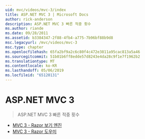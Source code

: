 ```yaml
---
uid: mvc/videos/mvc-3/index
title: ASP.NET MVC 3 | Microsoft Docs
author: rick-anderson
description: ASP.NET MVC 3 빠른 적중 횟수
ms.author: riande
ms.date: 09/28/2011
ms.assetid: b3384347-2f88-4fb4-a775-7b96bf88b9d8
msc.legacyurl: /mvc/videos/mvc-3
msc.type: chapter
ms.openlocfilehash: 65fa2bf9a2c6c80f4c472e3811a95cac813a5a46
ms.sourcegitcommit: 51b01b6ff8edde57d8243e4da28c9f1e7f1962b2
ms.translationtype: MT
ms.contentlocale: ko-KR
ms.lasthandoff: 05/06/2019
ms.locfileid: "65120131"
---
```

# <a name="aspnet-mvc-3"></a>ASP.NET MVC 3

> ASP.NET MVC 3 빠른 적중 횟수

- [MVC 3 - Razor 보기 엔진](mvc-3-razor-view-engine.md)
- [MVC 3 - Razor 도우미](mvc-3-razor-helpers.md)
